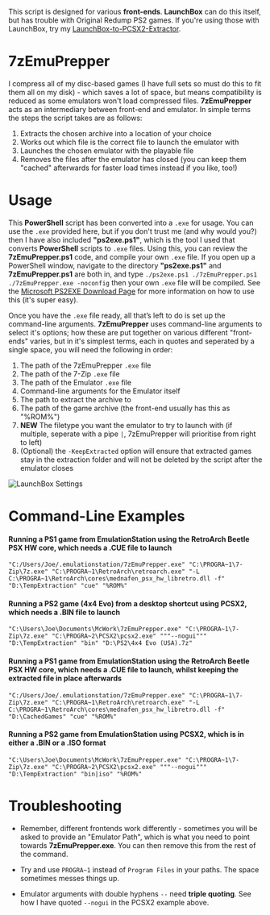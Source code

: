This script is designed for various **front-ends**. **LaunchBox** can do this itself, but has trouble with Original Redump PS2 games. If you're using those with LaunchBox, try my [LaunchBox-to-PCSX2-Extractor](https://github.com/UnluckyForSome/LaunchBox-to-PCSX2-Extractor).

# 7zEmuPrepper

I compress all of my disc-based games (I have full sets so must do this to fit them all on my disk) - which saves a lot of space, but means compatibility is reduced as some emulators won't load compressed files. **7zEmuPrepper** acts as an intermediary between front-end and emulator. In simple terms the steps the script takes are as follows:

1. Extracts the chosen archive into a location of your choice
2. Works out which file is the correct file to launch the emulator with
3. Launches the chosen emulator with the playable file
4. Removes the files after the emulator has closed (you can keep them "cached" afterwards for faster load times instead if you like, too!)

# Usage
This **PowerShell** script has been converted into a `.exe` for usage. You can use the `.exe` provided here, but if you don't trust me (and why would you?) then I have also included **"ps2exe.ps1"**, which is the tool I used that converts **PowerShell** scripts to `.exe` files. Using this, you can review the **7zEmuPrepper.ps1** code, and compile your own `.exe` file. If you open up a PowerShell window, navigate to the directory **"ps2exe.ps1"** and **7zEmuPrepper.ps1** are both in, and type `./ps2exe.ps1 ./7zEmuPrepper.ps1 ./7zEmuPrepper.exe -noconfig` then your own `.exe` file will be compiled. See the [Microsoft PS2EXE Download Page](https://gallery.technet.microsoft.com/scriptcenter/PS2EXE-GUI-Convert-e7cb69d5) for more information on how to use this (it's super easy).

Once you have the `.exe` file ready, all that’s left to do is set up the command-line arguments. **7zEmuPrepper** uses command-line arguments to select it's options; how these are put together on various different "front-ends" varies, but in it's simplest terms, each in quotes and seperated by a single space, you will need the following in order:

1. The path of the 7zEmuPrepper `.exe` file
2. The path of the 7-Zip `.exe` file
3. The path of the Emulator `.exe` file
4. Command-line arguments for the Emulator itself
5. The path to extract the archive to
6. The path of the game archive (the front-end usually has this as "%ROM%")
7. **NEW** The filetype you want the emulator to try to launch with (if multiple, seperate with a pipe `|`, 7zEmuPrepper will prioritise from right to left)
8. (Optional) the `-KeepExtracted` option will ensure that extracted games stay in the extraction folder and will not be deleted by the script after the emulator closes

![LaunchBox Settings](https://i.imgur.com/wj43l3V.png)

# Command-Line Examples

#### Running a PS1 game from EmulationStation using the RetroArch Beetle PSX HW core, which needs a .CUE file to launch
`"C:/Users/Joe/.emulationstation/7zEmuPrepper.exe" "C:\PROGRA~1\7-Zip\7z.exe" "C:\PROGRA~1\RetroArch\retroarch.exe" "-L C:\PROGRA~1\RetroArch\cores\mednafen_psx_hw_libretro.dll -f" "D:\TempExtraction" "cue" "%ROM%"`

#### Running a PS2 game (4x4 Evo) from a desktop shortcut using PCSX2, which needs a .BIN file to launch
`"C:\Users\Joe\Documents\McWork\7zEmuPrepper.exe" "C:\PROGRA~1\7-Zip\7z.exe" "C:\PROGRA~2\PCSX2\pcsx2.exe" """--nogui""" "D:\TempExtraction" "bin" "D:\PS2\4x4 Evo (USA).7z"`

#### Running a PS1 game from EmulationStation using the RetroArch Beetle PSX HW core, which needs a .CUE file to launch, whilst keeping the extracted file in place afterwards
`"C:/Users/Joe/.emulationstation/7zEmuPrepper.exe" "C:\PROGRA~1\7-Zip\7z.exe" "C:\PROGRA~1\RetroArch\retroarch.exe" "-L C:\PROGRA~1\RetroArch\cores\mednafen_psx_hw_libretro.dll -f" "D:\CachedGames" "cue" "%ROM%"`

#### Running a PS2 game from EmulationStation using PCSX2, which is in either a .BIN or a .ISO format
`"C:\Users\Joe\Documents\McWork\7zEmuPrepper.exe" "C:\PROGRA~1\7-Zip\7z.exe" "C:\PROGRA~2\PCSX2\pcsx2.exe" """--nogui""" "D:\TempExtraction" "bin|iso" "%ROM%"`

# Troubleshooting
- Remember, different frontends work differently - sometimes you will be asked to provide an "Emulator Path", which is what you need to point towards **7zEmuPrepper.exe**. You can then remove this from the rest of the command.

- Try and use `PROGRA~1` instead of `Program Files` in your paths. The space sometimes messes things up.

- Emulator arguments with double hyphens `--` need **triple quoting**. See how I have quoted `--nogui` in the PCSX2 example above.
